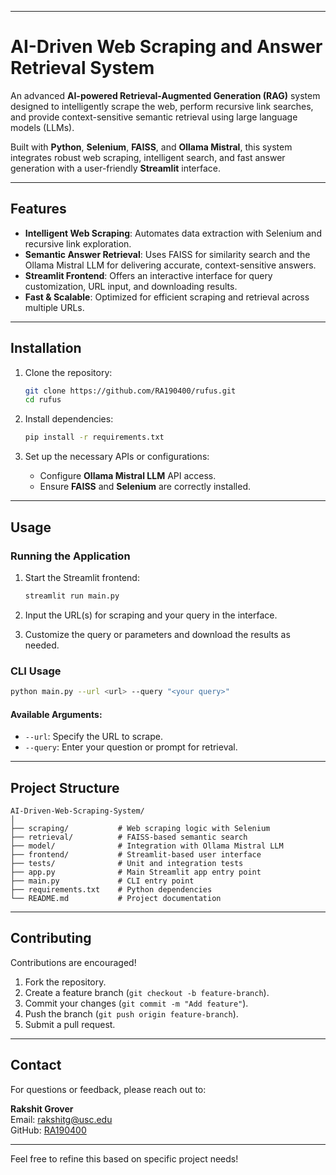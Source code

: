 

---

# AI-Driven Web Scraping and Answer Retrieval System  

An advanced **AI-powered Retrieval-Augmented Generation (RAG)** system designed to intelligently scrape the web, perform recursive link searches, and provide context-sensitive semantic retrieval using large language models (LLMs).  

Built with **Python**, **Selenium**, **FAISS**, and **Ollama Mistral**, this system integrates robust web scraping, intelligent search, and fast answer generation with a user-friendly **Streamlit** interface.  

---

## Features  

- **Intelligent Web Scraping**: Automates data extraction with Selenium and recursive link exploration.  
- **Semantic Answer Retrieval**: Uses FAISS for similarity search and the Ollama Mistral LLM for delivering accurate, context-sensitive answers.  
- **Streamlit Frontend**: Offers an interactive interface for query customization, URL input, and downloading results.  
- **Fast & Scalable**: Optimized for efficient scraping and retrieval across multiple URLs.  

---

## Installation  

1. Clone the repository:  
   ```bash  
   git clone https://github.com/RA190400/rufus.git  
   cd rufus  
   ```  

2. Install dependencies:  
   ```bash  
   pip install -r requirements.txt  
   ```  

3. Set up the necessary APIs or configurations:  
   - Configure **Ollama Mistral LLM** API access.  
   - Ensure **FAISS** and **Selenium** are correctly installed.  

---

## Usage  

### Running the Application  

1. Start the Streamlit frontend:  
   ```bash  
   streamlit run main.py  
   ```  

2. Input the URL(s) for scraping and your query in the interface.  

3. Customize the query or parameters and download the results as needed.  

### CLI Usage  
```bash  
python main.py --url <url> --query "<your query>"  
```  

#### Available Arguments:  
- `--url`: Specify the URL to scrape.  
- `--query`: Enter your question or prompt for retrieval.  

---

## Project Structure  

```
AI-Driven-Web-Scraping-System/  
│  
├── scraping/           # Web scraping logic with Selenium  
├── retrieval/          # FAISS-based semantic search  
├── model/              # Integration with Ollama Mistral LLM  
├── frontend/           # Streamlit-based user interface  
├── tests/              # Unit and integration tests  
├── app.py              # Main Streamlit app entry point  
├── main.py             # CLI entry point  
├── requirements.txt    # Python dependencies  
└── README.md           # Project documentation  
```  

---

## Contributing  

Contributions are encouraged!  

1. Fork the repository.  
2. Create a feature branch (`git checkout -b feature-branch`).  
3. Commit your changes (`git commit -m "Add feature"`).  
4. Push the branch (`git push origin feature-branch`).  
5. Submit a pull request.  

---


## Contact  

For questions or feedback, please reach out to:  

**Rakshit Grover**  
Email: rakshitg@usc.edu  
GitHub: [RA190400](https://github.com/RA190400)  

--- 

Feel free to refine this based on specific project needs!
